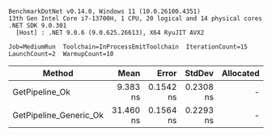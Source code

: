 ```

BenchmarkDotNet v0.14.0, Windows 11 (10.0.26100.4351)
13th Gen Intel Core i7-13700H, 1 CPU, 20 logical and 14 physical cores
.NET SDK 9.0.301
  [Host] : .NET 9.0.6 (9.0.625.26613), X64 RyuJIT AVX2

Job=MediumRun  Toolchain=InProcessEmitToolchain  IterationCount=15  
LaunchCount=2  WarmupCount=10  

```
| Method                 | Mean      | Error     | StdDev    | Allocated |
|----------------------- |----------:|----------:|----------:|----------:|
| GetPipeline_Ok         |  9.383 ns | 0.1542 ns | 0.2308 ns |         - |
| GetPipeline_Generic_Ok | 31.460 ns | 0.1564 ns | 0.2293 ns |         - |
